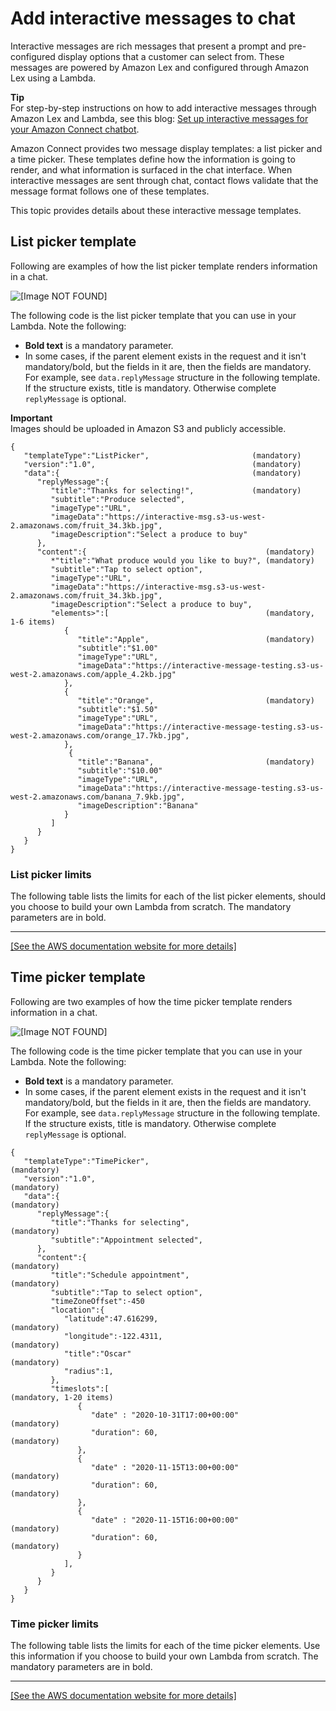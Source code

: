 # Add interactive messages to chat<a name="interactive-messages"></a>

Interactive messages are rich messages that present a prompt and pre\-configured display options that a customer can select from\. These messages are powered by Amazon Lex and configured through Amazon Lex using a Lambda\. 

**Tip**  
For step\-by\-step instructions on how to add interactive messages through Amazon Lex and Lambda, see this blog: [Set up interactive messages for your Amazon Connect chatbot](https://aws.amazon.com/blogs/contact-center/easily-set-up-interactive-messages-for-your-amazon-connect-chatbot/)\.

Amazon Connect provides two message display templates: a list picker and a time picker\. These templates define how the information is going to render, and what information is surfaced in the chat interface\. When interactive messages are sent through chat, contact flows validate that the message format follows one of these templates\.

This topic provides details about these interactive message templates\.

## List picker template<a name="list-picker"></a>

Following are examples of how the list picker template renders information in a chat\. 

![\[Image NOT FOUND\]](http://docs.aws.amazon.com/connect/latest/adminguide/images/interactive-messages-listpicker-images2.png)

The following code is the list picker template that you can use in your Lambda\. Note the following:
+ **Bold text** is a mandatory parameter\.
+ In some cases, if the parent element exists in the request and it isn't mandatory/bold, but the fields in it are, then the fields are mandatory\. For example, see `data.replyMessage` structure in the following template\. If the structure exists, title is mandatory\. Otherwise complete `replyMessage` is optional\. 

**Important**  
Images should be uploaded in Amazon S3 and publicly accessible\.

```
{
   "templateType":"ListPicker",                       (mandatory)
   "version":"1.0",                                   (mandatory)
   "data":{                                           (mandatory)
      "replyMessage":{                             
         "title":"Thanks for selecting!",             (mandatory)
         "subtitle":"Produce selected",
         "imageType":"URL",                                
         "imageData":"https://interactive-msg.s3-us-west-2.amazonaws.com/fruit_34.3kb.jpg",                          
         "imageDescription":"Select a produce to buy"
      },
      "content":{                                        (mandatory)
         *"title":"What produce would you like to buy?", (mandatory)
         "subtitle":"Tap to select option",
         "imageType":"URL",                       
         "imageData":"https://interactive-msg.s3-us-west-2.amazonaws.com/fruit_34.3kb.jpg",                  
         "imageDescription":"Select a produce to buy",
         "elements>":[                                   (mandatory, 1-6 items)
            {
               "title":"Apple",                          (mandatory)
               "subtitle":"$1.00"
               "imageType":"URL",
               "imageData":"https://interactive-message-testing.s3-us-west-2.amazonaws.com/apple_4.2kb.jpg"
            },
            {
               "title":"Orange",                         (mandatory)
               "subtitle":"$1.50"
               "imageType":"URL",                  
               "imageData":"https://interactive-message-testing.s3-us-west-2.amazonaws.com/orange_17.7kb.jpg",           
            },
             {
               "title":"Banana",                         (mandatory)
               "subtitle":"$10.00"
               "imageType":"URL",                  
               "imageData":"https://interactive-message-testing.s3-us-west-2.amazonaws.com/banana_7.9kb.jpg",            
               "imageDescription":"Banana"
            }
         ]
      }
   }
}
```

### List picker limits<a name="list-picker-limits"></a>

The following table lists the limits for each of the list picker elements, should you choose to build your own Lambda from scratch\. The mandatory parameters are in bold\.


****  
[\[See the AWS documentation website for more details\]](http://docs.aws.amazon.com/connect/latest/adminguide/interactive-messages.html)

## Time picker template<a name="list-picker-images"></a>

Following are two examples of how the time picker template renders information in a chat\.

![\[Image NOT FOUND\]](http://docs.aws.amazon.com/connect/latest/adminguide/images/interactive-messages-timepicker.png)

The following code is the time picker template that you can use in your Lambda\.  Note the following:
+ **Bold text** is a mandatory parameter\.
+ In some cases, if the parent element exists in the request and it isn't mandatory/bold, but the fields in it are, then the fields are mandatory\. For example, see `data.replyMessage` structure in the following template\. If the structure exists, title is mandatory\. Otherwise complete `replyMessage` is optional\. 

```
{
   "templateType":"TimePicker",                                 (mandatory)
   "version":"1.0",                                             (mandatory)
   "data":{                                                     (mandatory)
      "replyMessage":{
         "title":"Thanks for selecting",                        (mandatory)
         "subtitle":"Appointment selected",
      },
      "content":{                                               (mandatory)
         "title":"Schedule appointment",                        (mandatory)
         "subtitle":"Tap to select option",
         "timeZoneOffset":-450
         "location":{
            "latitude":47.616299,                               (mandatory)
            "longitude":-122.4311,                              (mandatory)
            "title":"Oscar"                                     (mandatory)
            "radius":1,
         },
         "timeslots":[                                          (mandatory, 1-20 items)
               {
                  "date" : "2020-10-31T17:00+00:00"             (mandatory)
                  "duration": 60,                               (mandatory)
               },
               {
                  "date" : "2020-11-15T13:00+00:00"            (mandatory)
                  "duration": 60,                              (mandatory)
               },
               {
                  "date" : "2020-11-15T16:00+00:00"            (mandatory)
                  "duration": 60,                              (mandatory)
               }
            ],           
         }
      }
   }
}
```

### Time picker limits<a name="time-picker-limits"></a>

The following table lists the limits for each of the time picker elements\. Use this information if you choose to build your own Lambda from scratch\. The mandatory parameters are in bold\.


****  
[\[See the AWS documentation website for more details\]](http://docs.aws.amazon.com/connect/latest/adminguide/interactive-messages.html)